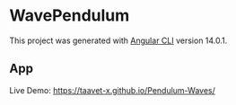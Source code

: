 # WavePendulum

This project was generated with [Angular CLI](https://github.com/angular/angular-cli) version 14.0.1.

## App

Live Demo: <a href="https://taavet-x.github.io/Pendulum-Waves/"  target="_blank">https://taavet-x.github.io/Pendulum-Waves/</a>